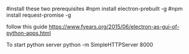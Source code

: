 #install these two prerequisites
#npm install electron-prebuilt -g
#npm install request-promise -g

follow this guide
https://www.fyears.org/2015/06/electron-as-gui-of-python-apps.html

To start python server
python -m SimpleHTTPServer 8000
